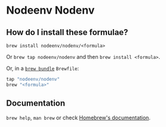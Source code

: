 # Nodeenv Nodenv

## How do I install these formulae?

`brew install nodeenv/nodenv/<formula>`

Or `brew tap nodeenv/nodenv` and then `brew install <formula>`.

Or, in a [`brew bundle`](https://github.com/Homebrew/homebrew-bundle) `Brewfile`:

```ruby
tap "nodeenv/nodenv"
brew "<formula>"
```

## Documentation

`brew help`, `man brew` or check [Homebrew's documentation](https://docs.brew.sh).
